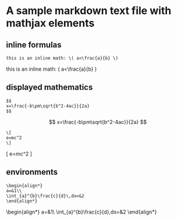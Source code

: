 <meta charset="utf8">
<script type="text/javascript"
  src="http://cdn.mathjax.org/mathjax/latest/MathJax.js?config=TeX-AMS-MML_HTMLorMML">
</script>

# A sample markdown text file with mathjax elements #

## inline formulas ##
    this is an inline math: \( a<\frac{a}{b} \)

this is an inline math: \( a<\frac{a}{b} \)

## displayed mathematics ##
    $$
    x=\frac{-b\pm\sqrt{b^2-4ac}}{2a}
    $$

$$
x=\frac{-b\pm\sqrt{b^2-4ac}}{2a}
$$

    \[
    e=mc^2
    \]

\[
e=mc^2
\]

## environments ##
    \begin{align*}
    a=&1\\
    \int_{a}^{b}\frac{c}{d}\,dx=&2
    \end{align*}

\begin{align*}
a=&1\\
\int_{a}^{b}\frac{c}{d}\,dx=&2
\end{align*}

